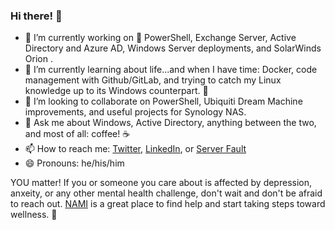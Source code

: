 ### Hi there! 👋

- 🔭 I’m currently working on :blue_heart: PowerShell, Exchange Server, Active Directory and Azure AD, Windows Server deployments, and SolarWinds Orion . 
- 🌱 I’m currently learning about life...and when I have time: Docker, code management with Github/GitLab, and trying to catch my Linux knowledge up to its Windows counterpart. :penguin:
- 👯 I’m looking to collaborate on PowerShell, Ubiquiti Dream Machine improvements, and useful projects for Synology NAS. 
- 💬 Ask me about Windows, Active Directory, anything between the two, and most of all: coffee! :coffee:
- 📫 How to reach me: [Twitter](https://twitter.com/SamErde), [LinkedIn](https://www.linkedin.com/in/samerde/), or [Server Fault](https://serverfault.com/users/49571/sturdyerde) 
- 😄 Pronouns: he/his/him

YOU matter! If you or someone you care about is affected by depression, anxeity, or any other mental health challenge, don't wait and don't be afraid to reach out. [NAMI](https://www.nami.org/Your-Journey) is a great place to find help and start taking steps toward wellness. :yellow_heart:

